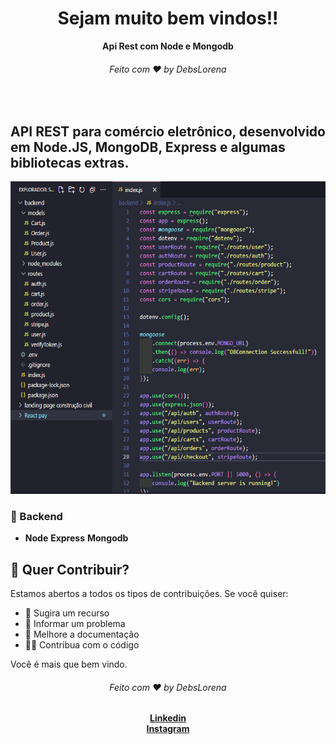 <div align="center">
  <h1>Sejam muito bem vindos!!</h1>
  <strong>Api Rest com Node e Mongodb</strong>
  <h6>Feito com ❤️ by DebsLorena</h6>
</div>
<br>


## API REST para comércio eletrônico, desenvolvido em Node.JS, MongoDB, Express e algumas bibliotecas extras.

<div align="center">
    <img src="./print.PNG" alt="daily.dev" height="500">
   
</div>


### 🎨 Backend

* **Node**
  **Express**
  **Mongodb**
 


## 🙌 Quer Contribuir?

Estamos abertos a todos os tipos de contribuições. Se você quiser:
* 🤔 Sugira um recurso
* 🐛 Informar um problema
* 📖 Melhore a documentação
* 👨‍💻 Contribua com o código

Você é mais que bem vindo. 


<div align="center">
    <h6>Feito com ❤️ by DebsLorena</h6>
    <a href="https://www.linkedin.com/in/loredebs/"><strong>Linkedin</strong></a></br>
    <a href="https://www.instagram.com/debslorena/"><strong>Instagram</strong></a>
</div>
